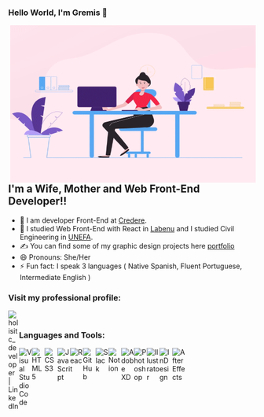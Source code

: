 ### Hello World, I'm Gremis  👋

 <img align="right" alt="GIF" src="https://github.com/Gremis/Gremis/blob/main/code.gif?raw=true" width="500" height="320" />


## I'm a Wife, Mother and Web Front-End Developer!!
- 🔭 I am developer Front-End at [Credere].
- 🌱 I studied Web Front-End with React in [Labenu] and I studied Civil Engineering in [UNEFA].
- ✍ You can find some of my graphic design projects here [portfolio]
- 😄 Pronouns: She/Her
- ⚡ Fun fact: I speak 3 languages ( Native Spanish, Fluent Portuguese, Intermediate English )


### Visit my professional profile:
[<img align="left" alt="holisitc_developer | LinkedIn" width="22px" src="https://cdn.jsdelivr.net/npm/simple-icons@v3/icons/linkedin.svg" />][linkedin]

<br />

### Languages and Tools:

<img align="left" alt="Visual Studio Code" width="26px" src="https://img.icons8.com/fluent/344/visual-studio-code-2019.png" />
<img align="left" alt="HTML5" width="26px" src="https://img.icons8.com/color/344/html-5.png" />
<img align="left" alt="CSS3" width="26px" src="https://img.icons8.com/color/344/css3.png" />
<img align="left" alt="JavaScript" width="26px" src="https://img.icons8.com/color/344/javascript-logo-1.png" />
<img align="left" alt="React" width="26px" src="https://img.icons8.com/ultraviolet/344/react.png" />
<img align="left" alt="GitHub" width="26px" src="https://img.icons8.com/ios-glyphs/344/github.png" />
<img align="left" alt="Slack" width="26px" src="https://img.icons8.com/color/344/slack-new.png" />
<img align="left" alt="Notion" width="26px" src="https://img.icons8.com/ios/344/notion.png" />
<img align="left" alt="Adobe XD" width="26px" src="https://img.icons8.com/color/344/adobe-xd.png" />
<img align="left" alt="Photoshop" width="26px" src="https://img.icons8.com/color/344/adobe-photoshop.png" />
<img align="left" alt="Illustrator" width="26px" src="https://img.icons8.com/color/344/adobe-illustrator.png" />
<img align="left" alt="InDesign" width="26px" src="https://img.icons8.com/color/344/adobe-indesign.png" />
<img align="left" alt="After Effects" width="26px" src="https://img.icons8.com/color/344/adobe-after-effects.png" />

<br />
<br />

[linkedin]: https://www.linkedin.com/in/gremistovar/
[portfolio]: https://www.behance.net/gremistovar
[Credere]: https://meucredere.com.br/
[Labenu]: https://www.labenu.com.br/
[UNEFA]: http://www.unefa.edu.ve/portal/

